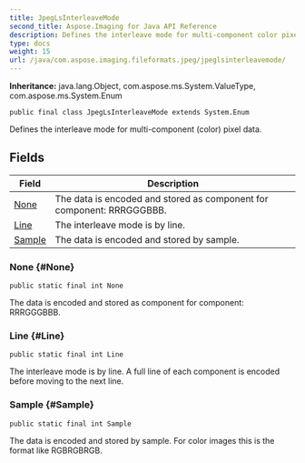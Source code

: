 ```yaml
---
title: JpegLsInterleaveMode
second_title: Aspose.Imaging for Java API Reference
description: Defines the interleave mode for multi-component color pixel data.
type: docs
weight: 15
url: /java/com.aspose.imaging.fileformats.jpeg/jpeglsinterleavemode/
---
```

**Inheritance:**
java.lang.Object, com.aspose.ms.System.ValueType, com.aspose.ms.System.Enum
```
public final class JpegLsInterleaveMode extends System.Enum
```

Defines the interleave mode for multi-component (color) pixel data.
## Fields

| Field | Description |
| --- | --- |
| [None](#None) | The data is encoded and stored as component for component: RRRGGGBBB. |
| [Line](#Line) | The interleave mode is by line. |
| [Sample](#Sample) | The data is encoded and stored by sample. |
### None {#None}
```
public static final int None
```


The data is encoded and stored as component for component: RRRGGGBBB.

### Line {#Line}
```
public static final int Line
```


The interleave mode is by line. A full line of each component is encoded before moving to the next line.

### Sample {#Sample}
```
public static final int Sample
```


The data is encoded and stored by sample. For color images this is the format like RGBRGBRGB.

